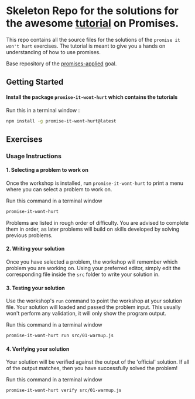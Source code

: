 # Skeleton Repo for the solutions for the awesome [tutorial](https://github.com/stevekane/promise-it-wont-hurt) on Promises.
This repo contains all the source files for the solutions of the `promise it won't hurt` exercises. The tutorial is meant to give you a hands on understanding of how to use promises.

Base repository of the [promises-applied](https://github.com/GuildCrafts/web-development-js/issues/186) goal.

## Getting Started

#### Install the package `promise-it-wont-hurt` which contains the tutorials
Run this in a terminal window :
```bash
npm install -g promise-it-wont-hurt@latest
```
## Exercises

### Usage Instructions

#### 1. Selecting a problem to work on

Once the workshop is installed, run `promise-it-wont-hurt` to print a menu
where you can select a problem to work on.

Run this command in a terminal window
```bash
promise-it-wont-hurt
```

Problems are listed in rough order of difficulty. You are advised to complete them in order, as later problems
will build on skills developed by solving previous problems.

#### 2. Writing your solution

Once you have selected a problem, the workshop will remember which problem you are working on.
Using your preferred editor, simply edit the corresponding file inside the `src` folder to write your solution in.

#### 3. Testing your solution

Use the workshop's `run` command to point the workshop at your solution file. Your solution will loaded
and passed the problem input. This usually won't perform any validation, it will only show the program output.

Run this command in a terminal window
```bash
promise-it-wont-hurt run src/01-warmup.js
```

#### 4. Verifying your solution

Your solution will be verified against the output of the 'official' solution.
If all of the output matches, then you have successfully solved the problem!

Run this command in a terminal window
```bash
promise-it-wont-hurt verify src/01-warmup.js
```
